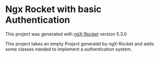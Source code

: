 # Ngx Rocket with basic Authentication

This project was generated with [ngX-Rocket](https://github.com/ngx-rocket/generator-ngx-rocket/)
version 5.3.0

This project takes an empty Project generatet by ngX-Rocket and adds some classes needed to implement a authentication system.
